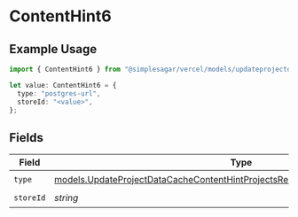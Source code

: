 # ContentHint6

## Example Usage

```typescript
import { ContentHint6 } from "@simplesagar/vercel/models/updateprojectdatacacheop.js";

let value: ContentHint6 = {
  type: "postgres-url",
  storeId: "<value>",
};
```

## Fields

| Field                                                                                                                                                                  | Type                                                                                                                                                                   | Required                                                                                                                                                               | Description                                                                                                                                                            |
| ---------------------------------------------------------------------------------------------------------------------------------------------------------------------- | ---------------------------------------------------------------------------------------------------------------------------------------------------------------------- | ---------------------------------------------------------------------------------------------------------------------------------------------------------------------- | ---------------------------------------------------------------------------------------------------------------------------------------------------------------------- |
| `type`                                                                                                                                                                 | [models.UpdateProjectDataCacheContentHintProjectsResponse200ApplicationJSONType](../models/updateprojectdatacachecontenthintprojectsresponse200applicationjsontype.md) | :heavy_check_mark:                                                                                                                                                     | N/A                                                                                                                                                                    |
| `storeId`                                                                                                                                                              | *string*                                                                                                                                                               | :heavy_check_mark:                                                                                                                                                     | N/A                                                                                                                                                                    |